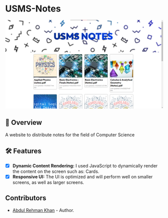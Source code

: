 # USMS-Notes

![thumbnail image](assets/thumbnail.png)

## 📜 Overview
A website to distribute notes for the field of Computer Science

## 🛠 Features
- [x] **Dynamic Content Rendering:** I used JavaScript to dynamically render the content on the screen such as: Cards.
- [x] **Responsive UI:** The UI is optimized and will perform well on smaller screens, as well as larger screens.

## Contributors
- [Abdul Rehman Khan](https://github.com/codewith-ark) - Author.